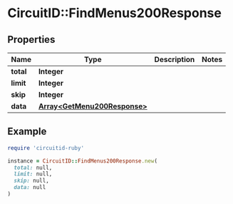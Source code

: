 # CircuitID::FindMenus200Response

## Properties

| Name | Type | Description | Notes |
| ---- | ---- | ----------- | ----- |
| **total** | **Integer** |  |  |
| **limit** | **Integer** |  |  |
| **skip** | **Integer** |  |  |
| **data** | [**Array&lt;GetMenu200Response&gt;**](GetMenu200Response.md) |  |  |

## Example

```ruby
require 'circuitid-ruby'

instance = CircuitID::FindMenus200Response.new(
  total: null,
  limit: null,
  skip: null,
  data: null
)
```

